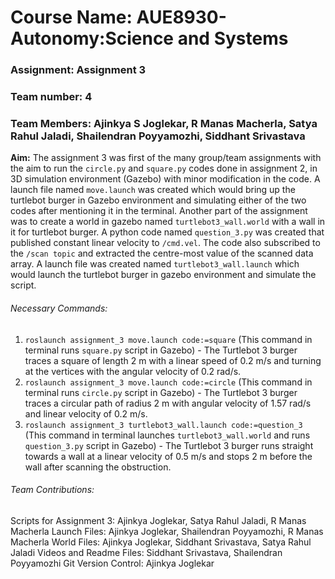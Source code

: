 # Course Name: AUE8930-Autonomy:Science and Systems
### Assignment: Assignment 3
### Team number: 4
### Team Members: Ajinkya S Joglekar, R Manas Macherla, Satya Rahul Jaladi, Shailendran Poyyamozhi, Siddhant Srivastava

**Aim:** The assignment 3 was first of the many group/team assignments with the aim to run the `circle.py` and `square.py` codes done in assignment 2, in 3D simulation environment (Gazebo) with minor modification in the code. A launch file named `move.launch` was created which would bring up the turtlebot burger in Gazebo environment and simulating either of the two codes after mentioning it in the terminal.
Another part of the assignment was to create a world in gazebo named `turtlebot3_wall.world` with a wall in it for turtlebot burger. A python code named `question_3.py` was created that published constant linear velocity to `/cmd.vel`. The code also subscribed to the `/scan topic` and extracted the centre-most value of the scanned data array. A launch file was created named `turtlebot3_wall.launch` which would launch the turtlebot burger in gazebo environment and simulate the script.

###### Necessary Commands:
1. `roslaunch assignment_3 move.launch code:=square` (This command in terminal runs `square.py` script in Gazebo) - The Turtlebot 3 burger traces a square of length 2 m with a linear speed of 0.2 m/s and turning at the vertices with the angular velocity of 0.2 rad/s.
2. `roslaunch assignment_3 move.launch code:=circle` (This command in terminal runs `circle.py` script in Gazebo) - The Turtlebot 3 burger traces a circular path of radius 2 m with angular velocity of 1.57 rad/s and linear velocity of 0.2 m/s.
3. `roslaunch assignment_3 turtlebot3_wall.launch code:=question_3` (This command in terminal launches `turtlebot3_wall.world` and runs `question_3.py` script in Gazebo) - The Turtlebot 3 burger runs straight towards a wall at a linear velocity of 0.5 m/s and stops 2 m before the wall after scanning the obstruction.

###### Team Contributions:
Scripts for Assignment 3: Ajinkya Joglekar, Satya Rahul Jaladi, R Manas Macherla
Launch Files: Ajinkya Joglekar, Shailendran Poyyamozhi, R Manas Macherla
World Files: Ajinkya Joglekar, Siddhant Srivastava, Satya Rahul Jaladi
Videos and Readme Files: Siddhant Srivastava, Shailendran Poyyamozhi
Git Version Control: Ajinkya Joglekar

